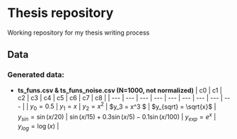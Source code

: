 # Thesis repository
Working repository for my thesis writing process

## Data

### Generated data:
- **ts_funs.csv & ts_funs_noise.csv (N=1000, not normalized)**
| c0 | c1 | c2 | c3 | c4 | c5 | c6 | c7 | c8 |
| --- | --- | --- | --- | --- | --- | --- | --- | --- |
| $y_0 = 0.5$  | $y_1 = x$  | $y_2 = x^2$ | $y_3 = x^3 $ | $y_{sqrt} = \sqrt{x}$ | $y_{sin} = \sin (x/20)$ | $\sin (x/15) + 0.3 \sin (x/5) - 0.1 \sin (x/100)$ | $y_{exp} = e^x$ | $y_{log} = \log (x)$ |

